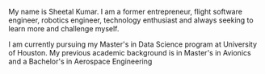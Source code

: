 My name is Sheetal Kumar. I am a former entrepreneur, flight software engineer, robotics
engineer, technology enthusiast and always seeking to learn more and challenge myself.

I am currently pursuing my Master's in Data Science program at University of Houston. My previous academic 
background is in Master's in Avionics and a Bachelor's in Aerospace Engineering